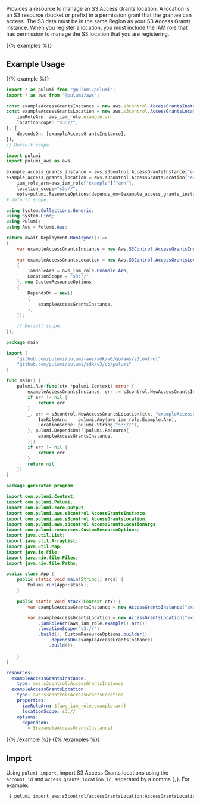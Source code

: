 Provides a resource to manage an S3 Access Grants location.
A location is an S3 resource (bucket or prefix) in a permission grant that the grantee can access.
The S3 data must be in the same Region as your S3 Access Grants instance.
When you register a location, you must include the IAM role that has permission to manage the S3 location that you are registering.

{{% examples %}}
## Example Usage
{{% example %}}

```typescript
import * as pulumi from "@pulumi/pulumi";
import * as aws from "@pulumi/aws";

const exampleAccessGrantsInstance = new aws.s3control.AccessGrantsInstance("exampleAccessGrantsInstance", {});
const exampleAccessGrantsLocation = new aws.s3control.AccessGrantsLocation("exampleAccessGrantsLocation", {
    iamRoleArn: aws_iam_role.example.arn,
    locationScope: "s3://",
}, {
    dependsOn: [exampleAccessGrantsInstance],
});
// Default scope.
```
```python
import pulumi
import pulumi_aws as aws

example_access_grants_instance = aws.s3control.AccessGrantsInstance("exampleAccessGrantsInstance")
example_access_grants_location = aws.s3control.AccessGrantsLocation("exampleAccessGrantsLocation",
    iam_role_arn=aws_iam_role["example"]["arn"],
    location_scope="s3://",
    opts=pulumi.ResourceOptions(depends_on=[example_access_grants_instance]))
# Default scope.
```
```csharp
using System.Collections.Generic;
using System.Linq;
using Pulumi;
using Aws = Pulumi.Aws;

return await Deployment.RunAsync(() => 
{
    var exampleAccessGrantsInstance = new Aws.S3Control.AccessGrantsInstance("exampleAccessGrantsInstance");

    var exampleAccessGrantsLocation = new Aws.S3Control.AccessGrantsLocation("exampleAccessGrantsLocation", new()
    {
        IamRoleArn = aws_iam_role.Example.Arn,
        LocationScope = "s3://",
    }, new CustomResourceOptions
    {
        DependsOn = new[]
        {
            exampleAccessGrantsInstance,
        },
    });

    // Default scope.
});
```
```go
package main

import (
	"github.com/pulumi/pulumi-aws/sdk/v6/go/aws/s3control"
	"github.com/pulumi/pulumi/sdk/v3/go/pulumi"
)

func main() {
	pulumi.Run(func(ctx *pulumi.Context) error {
		exampleAccessGrantsInstance, err := s3control.NewAccessGrantsInstance(ctx, "exampleAccessGrantsInstance", nil)
		if err != nil {
			return err
		}
		_, err = s3control.NewAccessGrantsLocation(ctx, "exampleAccessGrantsLocation", &s3control.AccessGrantsLocationArgs{
			IamRoleArn:    pulumi.Any(aws_iam_role.Example.Arn),
			LocationScope: pulumi.String("s3://"),
		}, pulumi.DependsOn([]pulumi.Resource{
			exampleAccessGrantsInstance,
		}))
		if err != nil {
			return err
		}
		return nil
	})
}
```
```java
package generated_program;

import com.pulumi.Context;
import com.pulumi.Pulumi;
import com.pulumi.core.Output;
import com.pulumi.aws.s3control.AccessGrantsInstance;
import com.pulumi.aws.s3control.AccessGrantsLocation;
import com.pulumi.aws.s3control.AccessGrantsLocationArgs;
import com.pulumi.resources.CustomResourceOptions;
import java.util.List;
import java.util.ArrayList;
import java.util.Map;
import java.io.File;
import java.nio.file.Files;
import java.nio.file.Paths;

public class App {
    public static void main(String[] args) {
        Pulumi.run(App::stack);
    }

    public static void stack(Context ctx) {
        var exampleAccessGrantsInstance = new AccessGrantsInstance("exampleAccessGrantsInstance");

        var exampleAccessGrantsLocation = new AccessGrantsLocation("exampleAccessGrantsLocation", AccessGrantsLocationArgs.builder()        
            .iamRoleArn(aws_iam_role.example().arn())
            .locationScope("s3://")
            .build(), CustomResourceOptions.builder()
                .dependsOn(exampleAccessGrantsInstance)
                .build());

    }
}
```
```yaml
resources:
  exampleAccessGrantsInstance:
    type: aws:s3control:AccessGrantsInstance
  exampleAccessGrantsLocation:
    type: aws:s3control:AccessGrantsLocation
    properties:
      iamRoleArn: ${aws_iam_role.example.arn}
      locationScope: s3://
    options:
      dependson:
        - ${exampleAccessGrantsInstance}
```
{{% /example %}}
{{% /examples %}}

## Import

Using `pulumi import`, import S3 Access Grants locations using the `account_id` and `access_grants_location_id`, separated by a comma (`,`). For example:

```sh
 $ pulumi import aws:s3control/accessGrantsLocation:AccessGrantsLocation example 123456789012,default
```
 